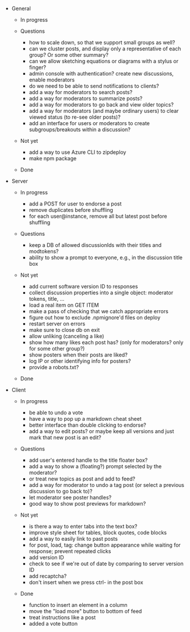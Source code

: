 - General

    - In progress

    - Questions
        - how to scale down, so that we support small groups as well?
        - can we cluster posts, and display only a representative of each group? Or some other summary?
        - can we allow sketching equations or diagrams with a stylus or finger?
        - admin console with authentication? create new discussions, enable moderators
        - do we need to be able to send notifications to clients?
        - add a way for moderators to search posts?
        - add a way for moderators to summarize posts?
        - add a way for moderators to go back and view older topics?
        - add a way for moderators (and maybe ordinary users) to clear viewed status (to re-see older posts)?
        - add an interface for users or moderators to create subgroups/breakouts within a discussion?
    
    - Not yet
        - add a way to use Azure CLI to zipdeploy
        - make npm package
    
    - Done

- Server

    - In progress
        - add a POST for user to endorse a post
        - remove duplicates before shuffling
        - for each user@instance, remove all but latest post before shuffling

    - Questions
        - keep a DB of allowed discussionIds with their titles and modtokens?
        - ability to show a prompt to everyone, e.g., in the discussion title box

    - Not yet
        - add current software version ID to responses
        - collect discussion properties into a single object: moderator tokens, title, ...
        - load a real item on GET ITEM
        - make a pass of checking that we catch appropriate errors
        - figure out how to exclude .npmignore'd files on deploy
        - restart server on errors
        - make sure to close db on exit
        - allow unliking (canceling a like)
        - show how many likes each post has? (only for moderators? only for some other group?)
        - show posters when their posts are liked?
        - log IP or other identifying info for posters?
        - provide a robots.txt?

    - Done

- Client
    - In progress
        - be able to undo a vote
        - have a way to pop up a markdown cheat sheet
        - better interface than double clicking to endorse?
        - add a way to edit posts? or maybe keep all versions and just mark that new post is an edit?

    - Questions
        - add user's entered handle to the title floater box?
        - add a way to show a (floating?) prompt selected by the moderator?
        - or treat new topics as post and add to feed?
        - add a way for moderator to undo a tag post (or select a previous discussion to go back to)?
        - let moderator see poster handles?
        - good way to show post previews for markdown?

    - Not yet
        - is there a way to enter tabs into the text box?
        - improve style sheet for tables, block quotes, code blocks
        - add a way to easily link to past posts
        - for post, load, tag: change button appearance while waiting for response; prevent repeated clicks
        - add version ID
        - check to see if we're out of date by comparing to server version ID
        - add recaptcha?
        - don't insert <CR> when we press ctrl-<CR> in the post box

    - Done
        - function to insert an element in a column
        - move the "load more" button to bottom of feed
        - treat instructions like a post
        - added a vote button
